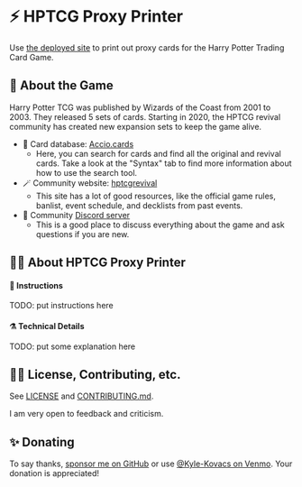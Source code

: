 # ⚡ HPTCG Proxy Printer

Use [the deployed site](TODO) to print out proxy cards for the Harry Potter
Trading Card Game.

## 🧙 About the Game

Harry Potter TCG was published by Wizards of the Coast from 2001 to 2003. They
released 5 sets of cards. Starting in 2020, the HPTCG revival community has
created new expansion sets to keep the game alive.

- 🎴 Card database: [Accio.cards](https://accio.cards/)
  - Here, you can search for cards and find all the original and revival
    cards. Take a look at the "Syntax" tab to find more information about how
    to use the search tool.
- 🪄 Community website: [hptcgrevival](https://hptcgrevival.github.io/hptcgrevival/)
  - This site has a lot of good resources, like the official game rules,
    banlist, event schedule, and decklists from past events.
- 🏰 Community [Discord server](https://discord.com/invite/EKJSXBC)
  - This is a good place to discuss everything about the game and ask
    questions if you are new.

## 🐦‍🔥 About HPTCG Proxy Printer

#### 🧹 Instructions

TODO: put instructions here

#### ⚗️ Technical Details

TODO: put some explanation here

## 🧑‍🏫 License, Contributing, etc.

See [LICENSE](./LICENSE) and [CONTRIBUTING.md](./CONTRIBUTING.md).

I am very open to feedback and criticism.

## ✨ Donating

To say thanks, [sponsor me on GitHub](https://github.com/sponsors/nullromo) or
use [@Kyle-Kovacs on Venmo](https://venmo.com/u/Kyle-Kovacs). Your donation is
appreciated!
